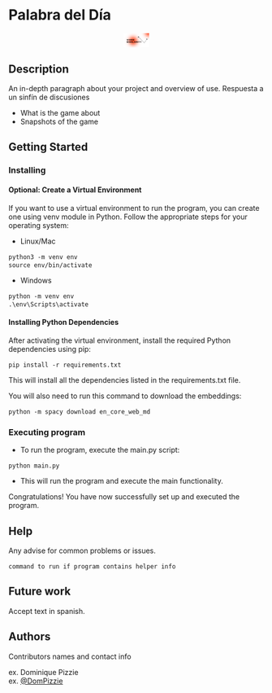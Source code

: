 # Palabra del Día
<p align="center">
  <img src="assets/logo.png" alt= “logo” width="10%" style="display: block; margin: 0 auto">
</p>

## Description

An in-depth paragraph about your project and overview of use.
Respuesta a un sinfín de discusiones
* What is the game about
* Snapshots of the game

## Getting Started

### Installing

#### Optional: Create a Virtual Environment
If you want to use a virtual environment to run the program, you can create one using venv module in Python. Follow the appropriate steps for your operating system:
* Linux/Mac
```
python3 -m venv env
source env/bin/activate
```
* Windows
```
python -m venv env
.\env\Scripts\activate
```

#### Installing Python Dependencies
After activating the virtual environment, install the required Python dependencies using pip:
```
pip install -r requirements.txt
```
This will install all the dependencies listed in the requirements.txt file.

You will also need to run this command to download the embeddings:
```
python -m spacy download en_core_web_md 
```

### Executing program
* To run the program, execute the main.py script:
```
python main.py
```
* This will run the program and execute the main functionality.

Congratulations! You have now successfully set up and executed the program.

## Help

Any advise for common problems or issues.
```
command to run if program contains helper info
```

## Future work
Accept text in spanish.

## Authors

Contributors names and contact info

ex. Dominique Pizzie  
ex. [@DomPizzie](https://twitter.com/dompizzie)


